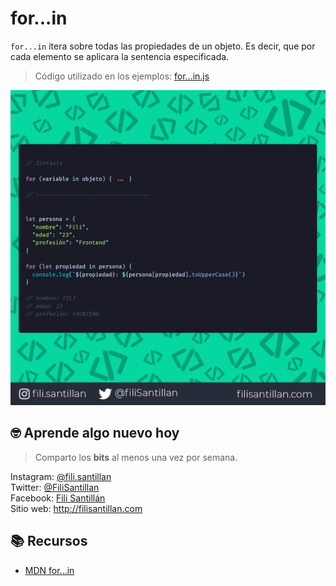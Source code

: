 # for...in

`for...in` itera sobre todas las propiedades de un objeto. Es decir, que por cada elemento se aplicara la sentencia especificada.

> Código utilizado en los ejemplos: [for...in.js](/BitCode/for...in/for...in.js)

![for...in](./for...in.png)

## 🤓 Aprende algo nuevo hoy

> Comparto los **bits** al menos una vez por semana.

Instagram: [@fili.santillan](https://www.instagram.com/fili.santillan/)  
Twitter: [@FiliSantillan](https://twitter.com/FiliSantillan)  
Facebook: [Fili Santillán](https://www.facebook.com/FiliSantillan96/)  
Sitio web: http://filisantillan.com  

## 📚 Recursos

- [MDN for...in](https://developer.mozilla.org/en-US/docs/Web/JavaScript/Reference/Statements/for...in)